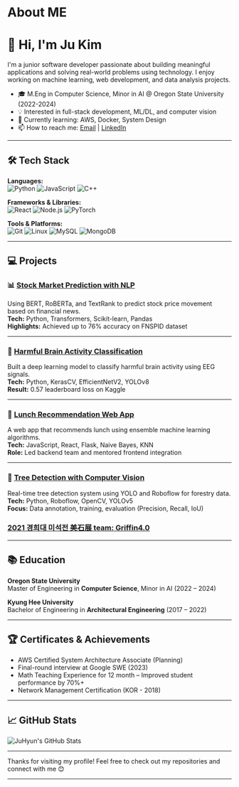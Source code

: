 # About ME
# 👋 Hi, I'm Ju Kim

I'm a junior software developer passionate about building meaningful applications and solving real-world problems using technology. I enjoy working on machine learning, web development, and data analysis projects.  

- 🎓 M.Eng in Computer Science, Minor in AI @ Oregon State University (2022-2024)  
- 💡 Interested in full-stack development, ML/DL, and computer vision  
- 🌱 Currently learning: AWS, Docker, System Design  
- 📫 How to reach me: [Email](mailto:kim.juhyun928@gmail.com) | [LinkedIn](https://linkedin.com/in/ju-h-kim) 

---

## 🛠️ Tech Stack

**Languages:**  
![Python](https://img.shields.io/badge/Python-3776AB?style=flat&logo=python&logoColor=white)
![JavaScript](https://img.shields.io/badge/JavaScript-F7DF1E?style=flat&logo=javascript&logoColor=black)
![C++](https://img.shields.io/badge/C++-00599C?style=flat&logo=c%2B%2B&logoColor=white)

**Frameworks & Libraries:**  
![React](https://img.shields.io/badge/React-20232A?style=flat&logo=react&logoColor=61DAFB)
![Node.js](https://img.shields.io/badge/Node.js-339933?style=flat&logo=nodedotjs&logoColor=white)
![PyTorch](https://img.shields.io/badge/PyTorch-EE4C2C?style=flat&logo=pytorch&logoColor=white)

**Tools & Platforms:**  
![Git](https://img.shields.io/badge/Git-F05032?style=flat&logo=git&logoColor=white)
![Linux](https://img.shields.io/badge/Linux-FCC624?style=flat&logo=linux&logoColor=black)
![MySQL](https://img.shields.io/badge/MySQL-4479A1?style=flat&logo=mysql&logoColor=white)
![MongoDB](https://img.shields.io/badge/MongoDB-47A248?style=flat&logo=mongodb&logoColor=white)

---

## 💻 Projects

### 📊 [Stock Market Prediction with NLP](https://github.com/yourname/stock-nlp)
Using BERT, RoBERTa, and TextRank to predict stock price movement based on financial news.  
**Tech:** Python, Transformers, Scikit-learn, Pandas  
**Highlights:** Achieved up to 76% accuracy on FNSPID dataset

---

### 🧠 [Harmful Brain Activity Classification](https://github.com/yourname/eeg-classifier)
Built a deep learning model to classify harmful brain activity using EEG signals.  
**Tech:** Python, KerasCV, EfficientNetV2, YOLOv8  
**Result:** 0.57 leaderboard loss on Kaggle

---

### 🍱 [Lunch Recommendation Web App](https://github.com/yourname/lunch-recommender)
A web app that recommends lunch using ensemble machine learning algorithms.  
**Tech:** JavaScript, React, Flask, Naive Bayes, KNN  
**Role:** Led backend team and mentored frontend integration

---

### 🌲 [Tree Detection with Computer Vision](https://github.com/yourname/tree-detection)
Real-time tree detection system using YOLO and Roboflow for forestry data.  
**Tech:** Python, Roboflow, OpenCV, YOLOv5  
**Focus:** Data annotation, training, evaluation (Precision, Recall, IoU)


### [2021 경희대 미석전 美石展 team: Griffin4.0](https://khuae.modoo.at/?link=d6rtc2qw)

---

## 📚 Education

**Oregon State University**  
Master of Engineering in **Computer Science**, Minor in AI (2022 – 2024)

**Kyung Hee University**  
Bachelor of Engineering in **Architectural Engineering** (2017 – 2022)

---

## 🏆 Certificates & Achievements

- AWS Certified System Architecture Associate (Planning)
- Final-round interview at Google SWE (2023)
- Math Teaching Experience for 12 month – Improved student performance by 70%+
- Network Management Certification (KOR - 2018)

---

## 📈 GitHub Stats

![JuHyun's GitHub Stats](https://github-readme-stats.vercel.app/api?username=yourusername&show_icons=true&theme=default)

---

Thanks for visiting my profile! Feel free to check out my repositories and connect with me 😊


-------

